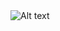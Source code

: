 <img src="https://www.hizliresim.com/iniy82c][img]https://i.hizliresim.com/iniy82c.png" alt="Alt text" title="Optional title">
